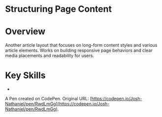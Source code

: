 # Structuring Page Content

# Overview
Another article layout that focuses on long-form content styles and various article elements. Works on building responsive page behaviors and clear media placements and readability for users.

# Key Skills
- 

A Pen created on CodePen.
Original URL: [https://codepen.io/Josh-Nathaniel/pen/RwdLmGg](https://codepen.io/Josh-Nathaniel/pen/RwdLmGg).
